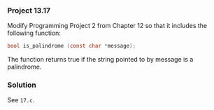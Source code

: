 ### Project 13.17
Modify Programming Project 2 from Chapter 12 so that it includes the following function:
```c
bool is_palindrome (const char *message);
```
The function returns true if the string pointed to by message is a palindrome.

### Solution
See `17.c`.

